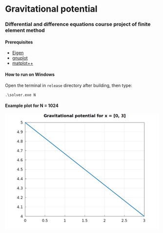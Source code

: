 # Gravitational potential
### Differential and difference equations course project of finite element method

#### Prerequisites
- [Eigen](https://eigen.tuxfamily.org)
- [gnuplot](http://www.gnuplot.info/download.html)
- [matplot++](https://alandefreitas.github.io/matplotplusplus)

#### How to run on Windows
Open the terminal in `release` directory after building, then type:
```
.\solver.exe N
```

#### Example plot for N = 1024
![Example plot](images/example-plot.png)